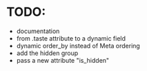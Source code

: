 TODO:
=====

  - documentation
  - from .taste attribute to a dynamic field
  - dynamic order_by instead of Meta ordering
  - add the hidden group
  - pass a new attribute "is_hidden"

